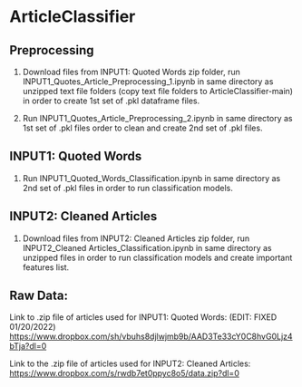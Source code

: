 # ArticleClassifier

## Preprocessing
1. Download files from INPUT1: Quoted Words zip folder, run INPUT1_Quotes_Article_Preprocessing_1.ipynb in same directory as unzipped text file folders (copy text file folders to ArticleClassifier-main) in order to create 1st set of .pkl dataframe files.

2. Run INPUT1_Quotes_Article_Preprocessing_2.ipynb in same directory as 1st set of .pkl files order to clean and create 2nd set of .pkl files.

## INPUT1: Quoted Words
1. Run INPUT1_Quoted_Words_Classification.ipynb in same directory as 2nd set of .pkl files in order to run classification models. 

## INPUT2: Cleaned Articles
1. Download files from INPUT2: Cleaned Articles zip folder, run INPUT2_Cleaned Articles_Classification.ipynb in same directory as 
unzipped files in order to run classification models and create important features list.

## Raw Data:

Link to .zip file of articles used for INPUT1: Quoted Words: (EDIT: FIXED 01/20/2022)
https://www.dropbox.com/sh/vbuhs8djlwjmb9b/AAD3Te33cY0C8hvG0Ljz4bTja?dl=0

Link to the .zip file of articles used for INPUT2: Cleaned Articles:
https://www.dropbox.com/s/rwdb7et0ppyc8o5/data.zip?dl=0
